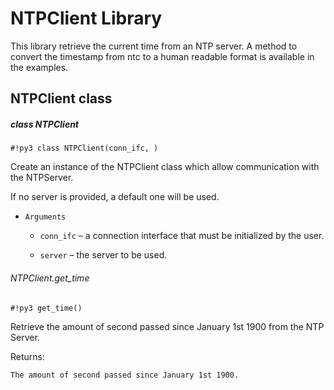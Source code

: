 # NTPClient Library

This library retrieve the current time from an NTP server.
A method to convert the timestamp from ntc to a human readable format is available in the examples.

## NTPClient class

##### class NTPClient

```#!py3 class NTPClient(conn_ifc, )```

Create an instance of the NTPClient class which allow communication with the NTPServer.

If no server is provided, a default one will be used.


* ```Arguments```

    
    * ```conn_ifc``` – a connection interface that must be initialized by the user.


    * ```server``` – the server to be used.


###### NTPClient.get_time

```#!py3 get_time()```

Retrieve the amount of second passed since January 1st 1900 from the NTP Server.

Returns:

    The amount of second passed since January 1st 1900.
<!--stackedit_data:
eyJoaXN0b3J5IjpbMTM0MTMyODQ0MywtMTg2NzQwNzMwMV19
-->
